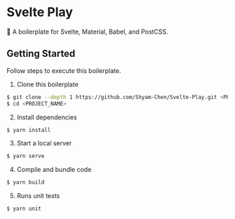 # Svelte Play

:icecream: A boilerplate for Svelte, Material, Babel, and PostCSS.

## Getting Started

Follow steps to execute this boilerplate.

1. Clone this boilerplate

```bash
$ git clone --depth 1 https://github.com/Shyam-Chen/Svelte-Play.git <PROJECT_NAME>
$ cd <PROJECT_NAME>
```

2. Install dependencies

```bash
$ yarn install
```

3. Start a local server

```bash
$ yarn serve
```

4. Compile and bundle code

```bash
$ yarn build
```

5. Runs unit tests

```bash
$ yarn unit
```
